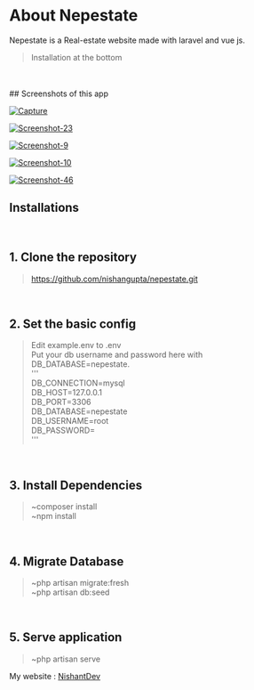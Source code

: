 
# About Nepestate

Nepestate is a Real-estate website made with laravel and vue js.
<br />
>Installation at the bottom 
<br />

<br />
## Screenshots of this app

<p>
  <a href="https://i.ibb.co/txwtQLf/Capture.png"><img src="https://i.ibb.co/txwtQLf/Capture.png" target="_blank" alt="Capture" border="0" /></a>
  
  <a href="https://i.ibb.co/Jd3ynrv/Screenshot-23.png"><img src="https://i.ibb.co/Jd3ynrv/Screenshot-23.png" target="_blank" alt="Screenshot-23"
      border="0" /></a>

  <a href="https://i.ibb.co/3S2vMHf/Screenshot-9.png"><img src="https://i.ibb.co/3S2vMHf/Screenshot-9.png" target="_blank" alt="Screenshot-9"
      border="0" /></a>

  <a href="https://i.ibb.co/gtPtw1p/Screenshot-10.png"><img src="https://i.ibb.co/gtPtw1p/Screenshot-10.png" target="_blank" alt="Screenshot-10"
      border="0" /></a>

  <a href="https://i.ibb.co/6BNYSVw/Screenshot-46.png"><img src="https://i.ibb.co/6BNYSVw/Screenshot-46.png" alt="Screenshot-46" border="0" /></a>
</p>

## Installations
<br />

## 1. Clone the repository
>https://github.com/nishangupta/nepestate.git

<br />

## 2. Set the basic config

>Edit example.env to .env <br />
>Put your db username and password here with DB_DATABASE=nepestate. <br />
''' <br />
    DB_CONNECTION=mysql <br />
    DB_HOST=127.0.0.1 <br />
    DB_PORT=3306 <br /> 
    DB_DATABASE=nepestate <br />
    DB_USERNAME=root <br />
    DB_PASSWORD= <br />
'''
<br />

## 3. Install Dependencies
>~composer install  <br />
>~npm install
<br />

## 4. Migrate Database
>~php artisan migrate:fresh <br />
>~php artisan db:seed <br />
<br />

## 5. Serve application
>~php artisan serve <br />


 My website : [NishantDev](http://nishantdev.epizy.com/)


